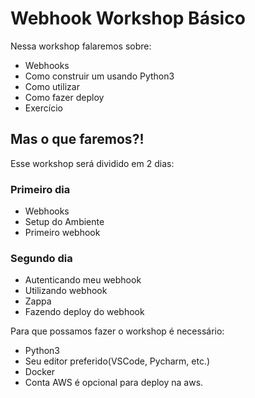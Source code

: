 # Webhook Workshop Básico

Nessa workshop falaremos sobre:

* Webhooks
* Como construir um usando Python3
* Como utilizar
* Como fazer deploy
* Exercício 


## Mas o que faremos?!


Esse workshop será dividido em 2 dias:


### Primeiro dia

* Webhooks
* Setup do Ambiente
* Primeiro webhook

### Segundo dia

* Autenticando meu webhook
* Utilizando webhook
* Zappa
* Fazendo deploy do webhook


Para que possamos fazer o workshop é necessário:

* Python3
* Seu editor preferido(VSCode, Pycharm, etc.)
* Docker
* Conta AWS é opcional para deploy na aws.


